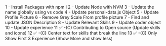 1 - Install Packages with npm i
2 - Update Node with NVM
3 - Update the name globally using vs code
4 - Update personal-data.js Object
5 - Update Profile Picture
6 - Remove Grey Scale From profile picture
7 - Find and update JSON Description
8 - Update Relevant Skills
9 - Update coder object
10 -  Update experience
11 ✅ -(C) Contributing to Open source (Update skills and icons)
12 ✅ -(C) Center text for skills that break the line
13 ✅ -(C) Only Show First 3 Experience (Show More and show less)